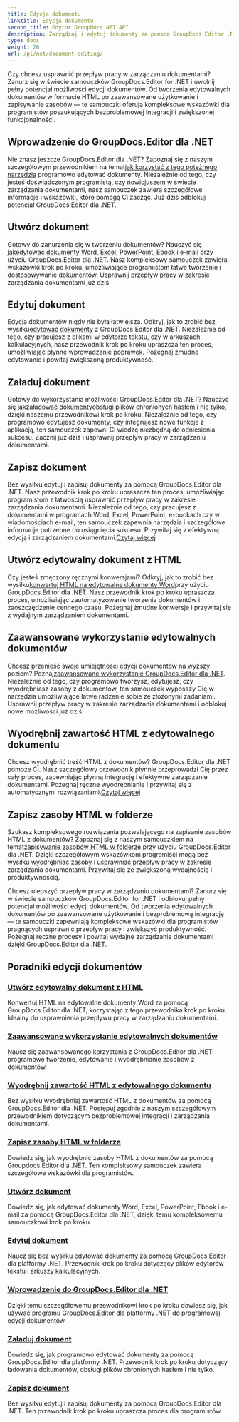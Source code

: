 ```yaml
---
title: Edycja dokumentu
linktitle: Edycja dokumentu
second_title: Edytor GroupDocs.NET API
description: Zarządzaj i edytuj dokumenty za pomocą GroupDocs.Editor .NET. Dowiedz się, jak z łatwością tworzyć, edytować i zapisywać dokumenty. Usprawnij swój przepływ pracy w zarządzaniu dokumentami już dziś!
type: docs
weight: 20
url: /pl/net/document-editing/
---
```


Czy chcesz usprawnić przepływ pracy w zarządzaniu dokumentami? Zanurz się w świecie samouczków GroupDocs.Editor for .NET i uwolnij pełny potencjał możliwości edycji dokumentów. Od tworzenia edytowalnych dokumentów w formacie HTML po zaawansowane użytkowanie i zapisywanie zasobów — te samouczki oferują kompleksowe wskazówki dla programistów poszukujących bezproblemowej integracji i zwiększonej funkcjonalności.

## Wprowadzenie do GroupDocs.Editor dla .NET

 Nie znasz jeszcze GroupDocs.Editor dla .NET? Zapoznaj się z naszym szczegółowym przewodnikiem na temat[jak korzystać z tego potężnego narzędzia](./introduction-groupdocs-editor/) programowo edytować dokumenty. Niezależnie od tego, czy jesteś doświadczonym programistą, czy nowicjuszem w świecie zarządzania dokumentami, nasz samouczek zawiera szczegółowe informacje i wskazówki, które pomogą Ci zacząć. Już dziś odblokuj potencjał GroupDocs.Editor dla .NET.

## Utwórz dokument

Gotowy do zanurzenia się w tworzeniu dokumentów? Nauczyć się jak[edytować dokumenty Word, Excel, PowerPoint, Ebook i e-mail](./create-document/) przy użyciu GroupDocs.Editor dla .NET. Nasz kompleksowy samouczek zawiera wskazówki krok po kroku, umożliwiające programistom łatwe tworzenie i dostosowywanie dokumentów. Usprawnij przepływ pracy w zakresie zarządzania dokumentami już dziś.

## Edytuj dokument

 Edycja dokumentów nigdy nie była łatwiejsza. Odkryj, jak to zrobić bez wysiłku[edytować dokumenty](./edit-document/) z GroupDocs.Editor dla .NET. Niezależnie od tego, czy pracujesz z plikami w edytorze tekstu, czy w arkuszach kalkulacyjnych, nasz przewodnik krok po kroku upraszcza ten proces, umożliwiając płynne wprowadzanie poprawek. Pożegnaj żmudne edytowanie i powitaj zwiększoną produktywność.


## Załaduj dokument

 Gotowy do wykorzystania możliwości GroupDocs.Editor dla .NET? Nauczyć się jak[załadować dokumenty](./load-document/)obsługi plików chronionych hasłem i nie tylko, dzięki naszemu przewodnikowi krok po kroku. Niezależnie od tego, czy programowo edytujesz dokumenty, czy integrujesz nowe funkcje z aplikacją, ten samouczek zapewni Ci wiedzę niezbędną do odniesienia sukcesu. Zacznij już dziś i usprawnij przepływ pracy w zarządzaniu dokumentami.

## Zapisz dokument

 Bez wysiłku edytuj i zapisuj dokumenty za pomocą GroupDocs.Editor dla .NET. Nasz przewodnik krok po kroku upraszcza ten proces, umożliwiając programistom z łatwością usprawnić przepływ pracy w zakresie zarządzania dokumentami. Niezależnie od tego, czy pracujesz z dokumentami w programach Word, Excel, PowerPoint, e-bookach czy w wiadomościach e-mail, ten samouczek zapewnia narzędzia i szczegółowe informacje potrzebne do osiągnięcia sukcesu. Przywitaj się z efektywną edycją i zarządzaniem dokumentami.[Czytaj więcej](./save-document/)

## Utwórz edytowalny dokument z HTML

 Czy jesteś zmęczony ręcznymi konwersjami? Odkryj, jak to zrobić bez wysiłku[konwertuj HTML na edytowalne dokumenty Word](./create-editable-document-from-html/)przy użyciu GroupDocs.Editor dla .NET. Nasz przewodnik krok po kroku upraszcza proces, umożliwiając zautomatyzowanie tworzenia dokumentów i zaoszczędzenie cennego czasu. Pożegnaj żmudne konwersje i przywitaj się z wydajnym zarządzaniem dokumentami.

## Zaawansowane wykorzystanie edytowalnych dokumentów

 Chcesz przenieść swoje umiejętności edycji dokumentów na wyższy poziom? Poznaj[zaawansowane wykorzystanie GroupDocs.Editor dla .NET](./advanced-usage-of-editable-documents/). Niezależnie od tego, czy programowo tworzysz, edytujesz, czy wyodrębniasz zasoby z dokumentów, ten samouczek wyposaży Cię w narzędzia umożliwiające łatwe radzenie sobie ze złożonymi zadaniami. Usprawnij przepływ pracy w zakresie zarządzania dokumentami i odblokuj nowe możliwości już dziś.

## Wyodrębnij zawartość HTML z edytowalnego dokumentu

 Chcesz wyodrębnić treść HTML z dokumentów? GroupDocs.Editor dla .NET pomoże Ci. Nasz szczegółowy przewodnik płynnie przeprowadzi Cię przez cały proces, zapewniając płynną integrację i efektywne zarządzanie dokumentami. Pożegnaj ręczne wyodrębnianie i przywitaj się z automatycznymi rozwiązaniami.[Czytaj więcej](./extract-html-content-from-editable-document/)

## Zapisz zasoby HTML w folderze

 Szukasz kompleksowego rozwiązania pozwalającego na zapisanie zasobów HTML z dokumentów? Zapoznaj się z naszym samouczkiem na temat[zapisywanie zasobów HTML w folderze](./save-html-resources-to-folder/) przy użyciu GroupDocs.Editor dla .NET. Dzięki szczegółowym wskazówkom programiści mogą bez wysiłku wyodrębniać zasoby i usprawniać przepływ pracy w zakresie zarządzania dokumentami. Przywitaj się ze zwiększoną wydajnością i produktywnością.

Chcesz ulepszyć przepływ pracy w zarządzaniu dokumentami? Zanurz się w świecie samouczków GroupDocs.Editor for .NET i odblokuj pełny potencjał możliwości edycji dokumentów. Od tworzenia edytowalnych dokumentów po zaawansowane użytkowanie i bezproblemową integrację — te samouczki zapewniają kompleksowe wskazówki dla programistów pragnących usprawnić przepływ pracy i zwiększyć produktywność. Pożegnaj ręczne procesy i powitaj wydajne zarządzanie dokumentami dzięki GroupDocs.Editor dla .NET. 
## Poradniki edycji dokumentów
### [Utwórz edytowalny dokument z HTML](./create-editable-document-from-html/)
Konwertuj HTML na edytowalne dokumenty Word za pomocą GroupDocs.Editor dla .NET, korzystając z tego przewodnika krok po kroku. Idealny do usprawnienia przepływu pracy w zarządzaniu dokumentami.
### [Zaawansowane wykorzystanie edytowalnych dokumentów](./advanced-usage-of-editable-documents/)
Naucz się zaawansowanego korzystania z GroupDocs.Editor dla .NET: programowe tworzenie, edytowanie i wyodrębnianie zasobów z dokumentów.
### [Wyodrębnij zawartość HTML z edytowalnego dokumentu](./extract-html-content-from-editable-document/)
Bez wysiłku wyodrębniaj zawartość HTML z dokumentów za pomocą GroupDocs.Editor dla .NET. Postępuj zgodnie z naszym szczegółowym przewodnikiem dotyczącym bezproblemowej integracji i zarządzania dokumentami.
### [Zapisz zasoby HTML w folderze](./save-html-resources-to-folder/)
Dowiedz się, jak wyodrębnić zasoby HTML z dokumentów za pomocą Groupdocs.Editor dla .NET. Ten kompleksowy samouczek zawiera szczegółowe wskazówki dla programistów.
### [Utwórz dokument](./create-document/)
Dowiedz się, jak edytować dokumenty Word, Excel, PowerPoint, Ebook i e-mail za pomocą GroupDocs.Editor dla .NET, dzięki temu kompleksowemu samouczkowi krok po kroku.
### [Edytuj dokument](./edit-document/)
Naucz się bez wysiłku edytować dokumenty za pomocą GroupDocs.Editor dla platformy .NET. Przewodnik krok po kroku dotyczący plików edytorów tekstu i arkuszy kalkulacyjnych.
### [Wprowadzenie do GroupDocs.Editor dla .NET](./introduction-groupdocs-editor/)
Dzięki temu szczegółowemu przewodnikowi krok po kroku dowiesz się, jak używać programu GroupDocs.Editor dla platformy .NET do programowej edycji dokumentów.
### [Załaduj dokument](./load-document/)
Dowiedz się, jak programowo edytować dokumenty za pomocą GroupDocs.Editor dla platformy .NET. Przewodnik krok po kroku dotyczący ładowania dokumentów, obsługi plików chronionych hasłem i nie tylko.
### [Zapisz dokument](./save-document/)
Bez wysiłku edytuj i zapisuj dokumenty za pomocą GroupDocs.Editor dla .NET. Ten przewodnik krok po kroku upraszcza proces dla programistów.